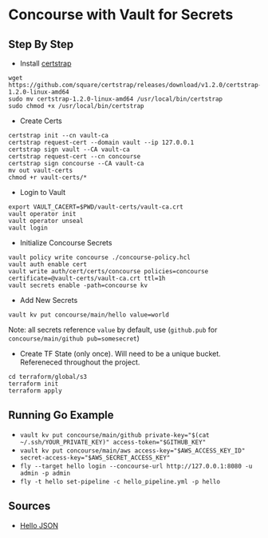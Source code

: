 # Concourse with Vault for Secrets

## Step By Step

- Install [certstrap](https://github.com/square/certstrap)

```
wget https://github.com/square/certstrap/releases/download/v1.2.0/certstrap-1.2.0-linux-amd64
sudo mv certstrap-1.2.0-linux-amd64 /usr/local/bin/certstrap
sudo chmod +x /usr/local/bin/certstrap
```

- Create Certs

```
certstrap init --cn vault-ca
certstrap request-cert --domain vault --ip 127.0.0.1
certstrap sign vault --CA vault-ca
certstrap request-cert --cn concourse
certstrap sign concourse --CA vault-ca
mv out vault-certs
chmod +r vault-certs/*
```

- Login to Vault

```
export VAULT_CACERT=$PWD/vault-certs/vault-ca.crt
vault operator init
vault operator unseal
vault login
```

- Initialize Concourse Secrets

```
vault policy write concourse ./concourse-policy.hcl
vault auth enable cert
vault write auth/cert/certs/concourse policies=concourse certificate=@vault-certs/vault-ca.crt ttl=1h
vault secrets enable -path=concourse kv
```

- Add New Secrets
```
vault kv put concourse/main/hello value=world
```

Note: all secrets reference `value` by default, use (`github.pub` for `concourse/main/github pub=somesecret`)

- Create TF State (only once). Will need to be a unique bucket. Refereneced throughout the project.
```
cd terraform/global/s3
terraform init
terraform apply
```

## Running Go Example

- `vault kv put concourse/main/github private-key="$(cat ~/.ssh/YOUR_PRIVATE_KEY)" access-token="$GITHUB_KEY"`
- `vault kv put concourse/main/aws access-key="$AWS_ACCESS_KEY_ID" secret-access-key="$AWS_SECRET_ACCESS_KEY"`
- `fly --target hello login --concourse-url http://127.0.0.1:8080 -u admin -p admin`
- `fly -t hello set-pipeline -c hello_pipeline.yml -p hello`


## Sources
- [Hello JSON](https://github.com/novellac/multilanguage-hello-json)